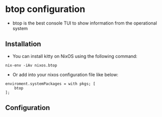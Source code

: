 # btop configuration

- btop is the best console TUI to show information from the operational system

## Installation

- You can install kitty on NixOS using the following command:

```shell
nix-env -iAv nixos.btop
```

- Or add into your nixos configuration file like below:

```kitty
enviroment.systemPackages = with pkgs; [
    btop
];
```

## Configuration